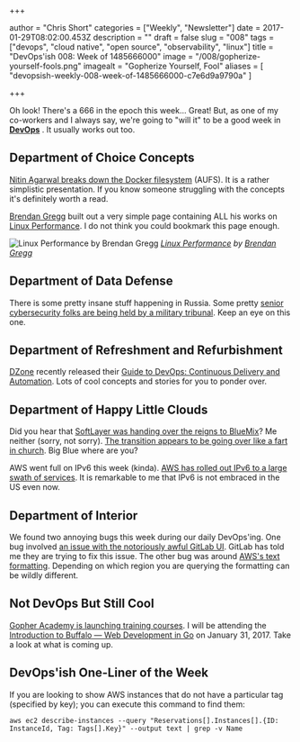 +++

author = "Chris Short"
categories = ["Weekly", "Newsletter"]
date = 2017-01-29T08:02:00.453Z
description = ""
draft = false
slug = "008"
tags = ["devops", "cloud native", "open source", "observability", "linux"]
title = "DevOps'ish 008: Week of 1485666000"
image = "/008/gopherize-yourself-fools.png"
imagealt = "Gopherize Yourself, Fool"
aliases = [
    "devopsish-weekly-008-week-of-1485666000-c7e6d9a9790a"
]

+++

Oh look! There's a 666 in the epoch this week... Great! But, as one of my co-workers and I always say, we're going to "will it" to be a good week in [**DevOps**](https://devopsish.com/) . It usually works out too.

## Department of Choice Concepts

[Nitin Agarwal breaks down the Docker filesystem](https://medium.com/@nagarwal/docker-containers-filesystem-demystified-b6ed8112a04a#.y03d2gbvf) (AUFS). It is a rather simplistic presentation. If you know someone struggling with the concepts it's definitely worth a read.

[Brendan Gregg](https://twitter.com/brendangregg) built out a very simple page containing ALL his works on [Linux Performance](http://www.brendangregg.com/linuxperf.html). I do not think you could bookmark this page enough.

![[Linux Performance](http://www.brendangregg.com/linuxperf.html) by [Brendan Gregg](https://twitter.com/brendangregg)](/008/linux-observability-tools.png)  *[Linux Performance](http://www.brendangregg.com/linuxperf.html) by [Brendan Gregg](https://twitter.com/brendangregg)*

## Department of Data Defense

There is some pretty insane stuff happening in Russia. Some pretty [senior cybersecurity folks are being held by a military tribunal](https://www.buzzfeed.com/sheerafrenkel/theres-something-very-weird-happening-inside-russias-cyberse?utm_term=.mjeldYBvYv#.soZRp8Yg8g). Keep an eye on this one.

## Department of Refreshment and Refurbishment

[DZone](https://dzone.com/) recently released their [Guide to DevOps: Continuous Delivery and Automation](https://dzone.com/guides/devops-continuous-delivery-and-automation). Lots of cool concepts and stories for you to ponder over.

## Department of Happy Little Clouds

Did you hear that [SoftLayer was handing over the reigns to BlueMix](http://blog.softlayer.com/2016/softlayer-ibm-bluemix-integration)? Me neither (sorry, not sorry). [The transition appears to be going over like a fart in church](http://www.theregister.co.uk/2017/01/26/ibm_softlayer_having_meltdown/). Big Blue where are you?

AWS went full on IPv6 this week (kinda). [AWS has rolled out IPv6 to a large swath of services](https://aws.amazon.com/blogs/aws/aws-ipv6-update-global-support-spanning-15-regions-multiple-aws-services/). It is remarkable to me that IPv6 is not embraced in the US even now.

## Department of Interior

We found two annoying bugs this week during our daily DevOps'ing. One bug involved [an issue with the notoriously awful GitLab UI](https://chrisshort.net/gitlab-annoyance-private-to-public-repos/). GitLab has told me they are trying to fix this issue. The other bug was around [AWS's text formatting](https://chrisshort.net/find-ec2-instances-that-are-missing-tags/). Depending on which region you are querying the formatting can be wildly different.

## Not DevOps But Still Cool

[Gopher Academy is launching training courses](http://finance.yahoo.com/news/gopher-academy-launches-training-programs-134500474.html). I will be attending the [Introduction to Buffalo — Web Development in Go](https://www.bigmarker.com/gopheracademy/Introduction-to-Buffalo-Web-Development-in-Go) on January 31, 2017. Take a look at what is coming up.

## DevOps'ish One-Liner of the Week

If you are looking to show AWS instances that do not have a particular tag (specified by key); you can execute this command to find them:

    aws ec2 describe-instances --query "Reservations[].Instances[].{ID: InstanceId, Tag: Tags[].Key}" --output text | grep -v Name
